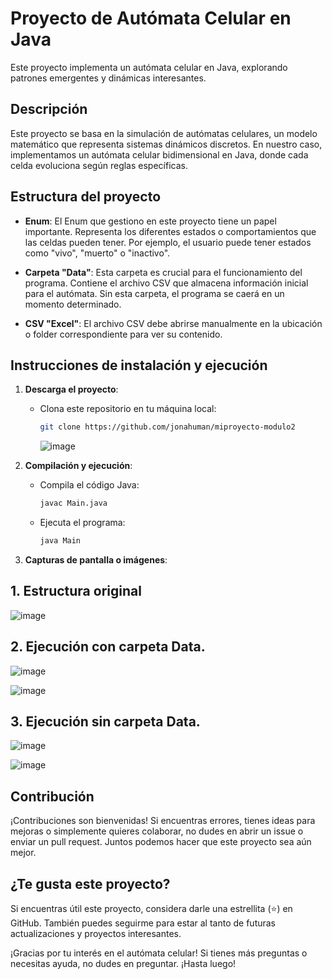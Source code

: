 # Proyecto de Autómata Celular en Java

Este proyecto implementa un autómata celular en Java, explorando patrones emergentes y dinámicas interesantes.

## Descripción

Este proyecto se basa en la simulación de autómatas celulares, un modelo matemático que representa sistemas dinámicos discretos. En nuestro caso, implementamos un autómata celular bidimensional en Java, donde cada celda evoluciona según reglas específicas.

## Estructura del proyecto

- **Enum**: El Enum que gestiono en este proyecto tiene un papel importante. Representa los diferentes estados o comportamientos que las celdas pueden tener. Por ejemplo, el usuario puede tener estados como "vivo", "muerto" o "inactivo".

- **Carpeta "Data"**: Esta carpeta es crucial para el funcionamiento del programa. Contiene el archivo CSV que almacena información inicial para el autómata. Sin esta carpeta, el programa se caerá en un momento determinado.

- **CSV "Excel"**: El archivo CSV debe abrirse manualmente en la ubicación o folder correspondiente para ver su contenido.

## Instrucciones de instalación y ejecución

1. **Descarga el proyecto**:
   - Clona este repositorio en tu máquina local:

     ```bash
     git clone https://github.com/jonahuman/miproyecto-modulo2
     ```
     ![image](https://github.com/user-attachments/assets/ac2746b6-9205-427d-b295-af118783c664)


2. **Compilación y ejecución**:
   - Compila el código Java:

     ```bash
     javac Main.java
     ```

   - Ejecuta el programa:

     ```bash
     java Main
     ```

3. **Capturas de pantalla o imágenes**:

## 1. Estructura original

![image](https://github.com/user-attachments/assets/b3afa0be-f3eb-4123-8832-a9d4674b62d5)

## 2. Ejecución con carpeta Data.

![image](https://github.com/user-attachments/assets/9062dc9f-877d-419d-9e60-50a713eb601d)

![image](https://github.com/user-attachments/assets/f2abc4e7-404a-405c-8c29-d03ae05d0f9d)

## 3. Ejecución sin carpeta Data.

![image](https://github.com/user-attachments/assets/6182e09c-2170-4ee3-864a-fd8aea5986f7)

![image](https://github.com/user-attachments/assets/3bb446b0-72d7-4f2d-91fb-7024162b6591)


## Contribución

¡Contribuciones son bienvenidas! Si encuentras errores, tienes ideas para mejoras o simplemente quieres colaborar, no dudes en abrir un issue o enviar un pull request. Juntos podemos hacer que este proyecto sea aún mejor.

## ¿Te gusta este proyecto?

Si encuentras útil este proyecto, considera darle una estrellita (⭐️) en GitHub. También puedes seguirme para estar al tanto de futuras actualizaciones y proyectos interesantes.

¡Gracias por tu interés en el autómata celular! Si tienes más preguntas o necesitas ayuda, no dudes en preguntar. ¡Hasta luego!
